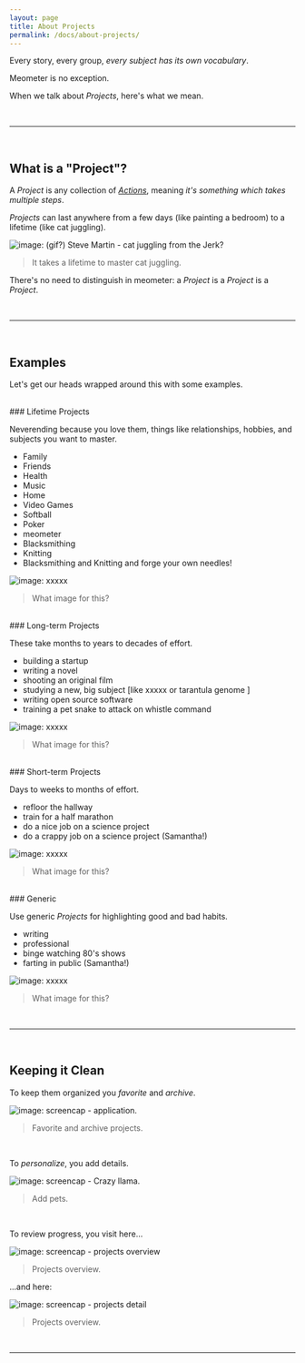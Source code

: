 ```yaml
---
layout: page
title: About Projects
permalink: /docs/about-projects/
---
```


<!-- calls to action -->
[beta-signup]: https://beta.meometer.com

<!-- contact -->
[twitter]: https://twitter.com/meometer

<!-- local -->
[investors]: /investors/
[about-actions]: /docs/about-actions/
[about-intents]: /docs/about-intents/
[about-projects]: /docs/about-projects/
[about-nudges]: /docs/about-nudges/

<!-- in page -->
<!-- [we-want]: /investors/#we-want -->

<!-- external -->
<!-- [film-thief]: https://imdb.com/thief -->

<!-- images -->
[image-001]: /assets/image-001.jpg "Title 001"
[image-002]: /assets/image-002.jpg "Title 002"
[image-003]: /assets/image-003.jpg "Title 003"
[image-004]: /assets/image-004.jpg "Title 004"
[image-005]: /assets/image-005.jpg "Title 005"
[image-006]: /assets/image-006.jpg "Title 006"
[image-007]: /assets/image-007.jpg "Title 007"
[image-008]: /assets/image-008.jpg "Title 008"
[image-009]: /assets/image-009.jpg "Title 009"
[image-010]: /assets/image-010.jpg "Title 010"
[image-011]: /assets/image-011.jpg "Title 011"

<!-- /links -->

Every story, every group, _every subject has its own vocabulary_.

Meometer is no exception.

When we talk about _Projects_, here's what we mean.

<br />

---

<br />

## What is a "Project"?

A _Project_ is any collection of [_Actions_][about-actions], meaning _it's something which takes multiple steps_.

_Projects_ can last anywhere from a few days (like painting a bedroom) to a lifetime (like cat juggling).

![image: (gif?) Steve Martin - cat juggling from the Jerk?][image-001]

> It takes a lifetime to master cat juggling.

There's no need to distinguish in meometer: a _Project_ is a _Project_ is a _Project_.

<br />

---

<br />

## Examples

Let's get our heads wrapped around this with some examples.


<br />
### Lifetime Projects

Neverending because you love them, things like relationships, hobbies, and subjects you want to master.

- Family
- Friends
- Health
- Music
- Home
- Video Games
- Softball
- Poker
- meometer
- Blacksmithing
- Knitting
- Blacksmithing and Knitting and forge your own needles!

![image: xxxxx][image-002]

> What image for this?


<br />
### Long-term Projects

These take months to years to decades of effort.

- building a startup
- writing a novel
- shooting an original film
- studying a new, big subject [like xxxxx or tarantula genome ]
- writing open source software
- training a pet snake to attack on whistle command

![image: xxxxx][image-003]

> What image for this?


<br />
### Short-term Projects

Days to weeks to months of effort.

- refloor the hallway
- train for a half marathon
- do a nice job on a science project
- do a crappy job on a science project (Samantha!)

![image: xxxxx][image-004]

> What image for this?


<br />
### Generic

Use generic _Projects_ for highlighting good and bad habits.

- writing
- professional
- binge watching 80's shows
- farting in public (Samantha!)

![image: xxxxx][image-005]

> What image for this?

<br />

---

<br />

## Keeping it Clean

To keep them organized you _favorite_ and _archive_.

![image: screencap - application.][image-006]

> Favorite and archive projects.

<br />

To _personalize_, you add details.

![image: screencap - Crazy llama.][image-007]

> Add pets.

<br />

To review progress, you visit here...

![image: screencap - projects overview][image-008]

> Projects overview.

...and here:

![image: screencap - projects detail][image-009]

> Projects overview.


<br />

---

<br />

